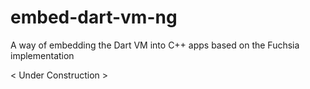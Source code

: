 # embed-dart-vm-ng
A way of embedding the Dart VM into C++ apps based on the Fuchsia implementation

< Under Construction >
